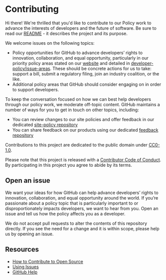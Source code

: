 # Contributing

Hi there! We're thrilled that you'd like to contribute to our Policy work to advance the interests of developers and the future of software. Be sure to read our [README](README.md) - it describes the project and its purpose. 

We welcome issues on the following topics:
- Policy opportunities for GitHub to advance developers’ rights to innovation, collaboration, and equal opportunity, particularly in our priority policy areas stated on our [website](www.policy.github.com) and detailed in [developer-policy/issue-areas](https://github.com/github/developer-policy/tree/main/issue-areas). These should be concrete actions for us to take: support a bill, submit a regulatory filing, join an industry coalition, or the like.
- Additional policy areas that GitHub should consider engaging on in order to support developers.

To keep the conversation focused on how we can best help developers through our policy work, we moderate off-topic content. GitHub maintains a number of ways for you to get in touch on other topics, including:
- You can review changes to our site policies and offer feedback in our dedicated [site-policy repository](https://github.com/github/site-policy)
- You can share feedback on our products using our dedicated [feedback repository](https://github.com/github/feedback)

Contributions to this project are dedicated to the public domain under [CC0-1.0](LICENSE.md).

Please note that this project is released with a [Contributor Code of Conduct](CODE-OF-CONDUCT.md). By participating in this project you agree to abide by its terms.

## Open an issue

We want your ideas for how GitHub can help advance developers’ rights to innovation, collaboration, and equal opportunity around the world. If you’re passionate about a policy topic that is particularly important to or disproportionately impacts developers, we want to hear from you. Open an issue and tell us how the policy affects you as a developer.

We do not accept pull requests to alter the contents of this repository directly. If you see the need for a change and it is within scope, please help us by opening an issue.

## Resources

- [How to Contribute to Open Source](https://opensource.guide/how-to-contribute/)
- [Using Issues](https://docs.github.com/en/github/managing-your-work-on-github/about-issues)
- [GitHub Help](https://help.github.com)
